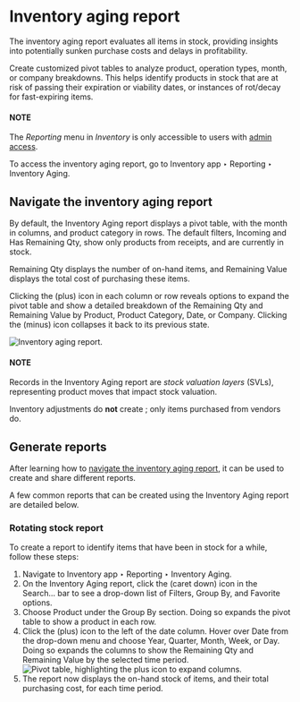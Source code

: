 # Inventory aging report

The inventory aging report evaluates all items in stock, providing insights into potentially sunken
purchase costs and delays in profitability.

Create customized pivot tables to analyze product, operation types, month, or company breakdowns.
This helps identify products in stock that are at risk of passing their expiration or viability
dates, or instances of rot/decay for fast-expiring items.

#### NOTE
The *Reporting* menu in *Inventory* is only accessible to users with [admin access](../../../../general/users/access_rights.md).

To access the inventory aging report, go to Inventory app ‣ Reporting ‣
Inventory Aging.

<a id="inventory-warehouses-storage-aging-report"></a>

## Navigate the inventory aging report

By default, the Inventory Aging report displays a pivot table, with the month in
columns, and product category in rows. The default filters, Incoming and Has
Remaining Qty, show only products from receipts, and are currently in stock.

Remaining Qty displays the number of on-hand items, and Remaining Value
displays the total cost of purchasing these items.

Clicking the <i class="fa fa-plus-square"></i> (plus) icon in each column or row reveals options to
expand the pivot table and show a detailed breakdown of the Remaining Qty and
Remaining Value by Product, Product Category, Date,
or Company. Clicking the <i class="fa fa-minus-square-o"></i> (minus) icon collapses it
back to its previous state.

![Inventory aging report.](applications/inventory_and_mrp/inventory/warehouses_storage/reporting/aging/inventory-aging.png)

#### NOTE
Records in the Inventory Aging report are *stock valuation layers* (SVLs),
representing product moves that impact stock valuation.

Inventory adjustments do **not** create ; only items purchased from vendors do.

## Generate reports

After learning how to [navigate the inventory aging report](#inventory-warehouses-storage-aging-report), it can be used to create and share different reports.

A few common reports that can be created using the Inventory Aging report are detailed
below.

### Rotating stock report

To create a report to identify items that have been in stock for a while, follow these steps:

1. Navigate to Inventory app ‣ Reporting ‣ Inventory Aging.
2. On the Inventory Aging report, click the <i class="fa fa-caret-down"></i> (caret
   down) icon in the Search... bar to see a drop-down list of Filters,
   Group By, and Favorite options.
3. Choose Product under the Group By section. Doing so expands the pivot
   table to show a product in each row.
4. Click the <i class="fa fa-plus-square"></i> (plus) icon to the left of the date column. Hover
   over Date from the drop-down menu and choose Year, Quarter,
   Month, Week, or Day. Doing so expands the columns to show the
   Remaining Qty and Remaining Value by the selected time period.
   ![Pivot table, highlighting the plus icon to expand columns.](applications/inventory_and_mrp/inventory/warehouses_storage/reporting/aging/column-expand-icon.png)
5. The report now displays the on-hand stock of items, and their total purchasing cost, for each
   time period.
